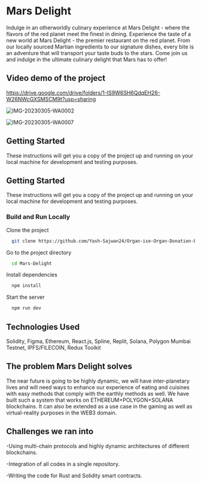 # Mars Delight 

Indulge in an otherworldly culinary experience at Mars Delight - where the flavors of the red planet meet the finest in dining.
Experience the taste of a new world at Mars Delight - the premier restaurant on the red planet. From our locally sourced Martian ingredients to our signature dishes, every bite is an adventure that will transport your taste buds to the stars. Come join us and indulge in the ultimate culinary delight that Mars has to offer!

## Video demo of the project


https://drive.google.com/drive/folders/1-IS9W6SH6QdqEH26-W26NWcGXSMSCM9t?usp=sharing

![IMG-20230305-WA0002](https://user-images.githubusercontent.com/52412969/222945875-fe8c147e-9e17-4bff-821e-07a5786e2c52.jpg)

![IMG-20230305-WA0007](https://user-images.githubusercontent.com/52412969/222945886-3aad4ec8-2c21-4fd5-9b17-d642c27097c6.jpg)


## Getting Started

These instructions will get you a copy of the project up and running on your local machine for development and testing purposes.

## Getting Started

These instructions will get you a copy of the project up and running on your local machine for development and testing purposes.

### Build and Run Locally

Clone the project
```bash
  git clone https://github.com/Yash-Sajwan24/Organ-ise-Organ-Donation-Blockchain.git
```
Go to the project directory
```bash
  cd Mars-Delight
```

Install dependencies
```bash
  npm install
```
Start the server
```bash
  npm run dev
```

## Technologies Used

Solidity, Figma, Ethereum, React.js, Spline, Replit, Solana, Polygon Mumbai Testnet, IPFS/FILECOIN, Redux Toolkit

## The problem Mars Delight solves

The near future is going to be highly dynamic, we will have inter-planetary lives and will need ways to enhance our experience of eating and cuisines with easy methods that comply with the earthly methods as well. We have built such a system that works on ETHEREUM+POLYGON+SOLANA blockchains. It can also be extended as a use case in the gaming as well as virtual-reality purposes in the WEB3 domain.


## Challenges we ran into

-Using multi-chain protocols and highly dynamic architectures of different blockchains.

-Integration of all codes in a single repository.

-Writing the code for Rust and Solidity smart contracts.



